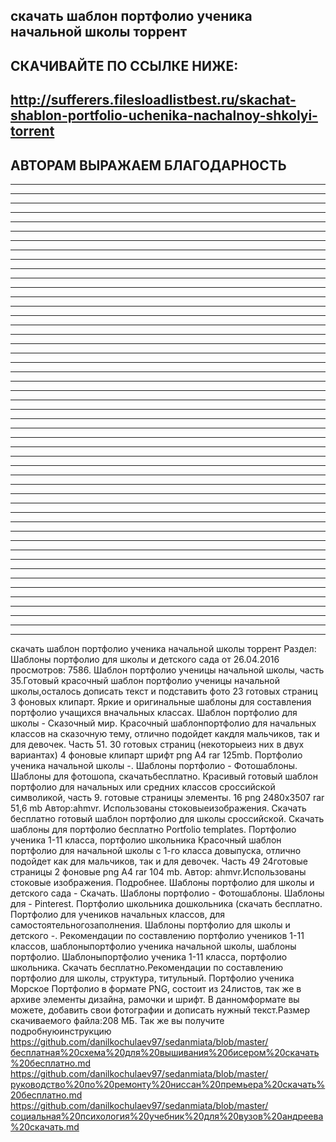 скачать шаблон портфолио ученика начальной школы торрент
--------------------------------------------------
СКАЧИВАЙТЕ ПО ССЫЛКЕ НИЖЕ:
--------------------------------------------------
http://sufferers.filesloadlistbest.ru/skachat-shablon-portfolio-uchenika-nachalnoy-shkolyi-torrent
--------------------------------------------------
АВТОРАМ ВЫРАЖАЕМ БЛАГОДАРНОСТЬ
--------------------------------------------------
--------------------------------------------------
--------------------------------------------------
--------------------------------------------------
--------------------------------------------------
--------------------------------------------------
--------------------------------------------------
--------------------------------------------------
--------------------------------------------------
--------------------------------------------------
--------------------------------------------------
--------------------------------------------------
--------------------------------------------------
--------------------------------------------------
--------------------------------------------------
--------------------------------------------------
--------------------------------------------------
--------------------------------------------------
--------------------------------------------------
--------------------------------------------------
--------------------------------------------------
--------------------------------------------------
--------------------------------------------------
--------------------------------------------------
--------------------------------------------------
--------------------------------------------------
--------------------------------------------------
--------------------------------------------------
--------------------------------------------------
--------------------------------------------------
--------------------------------------------------
--------------------------------------------------
--------------------------------------------------
--------------------------------------------------
--------------------------------------------------
--------------------------------------------------
--------------------------------------------------
--------------------------------------------------
--------------------------------------------------
--------------------------------------------------
--------------------------------------------------
--------------------------------------------------
--------------------------------------------------
--------------------------------------------------
--------------------------------------------------
--------------------------------------------------
--------------------------------------------------
--------------------------------------------------
--------------------------------------------------
--------------------------------------------------
скачать шаблон портфолио ученика начальной школы торрент Раздел: Шаблоны портфолио для школы и детского сада от 26.04.2016 просмотров: 7586. Шаблон портфолио ученицы начальной школы, часть 35.Готовый красочный шаблон портфолио ученицы начальной школы,осталось дописать текст и подставить фото 23 готовых страниц  3 фоновых клипарт. Яркие и оригинальные шаблоны для составления портфолио учащихся вначальных классах. Шаблон портфолио для школы - Сказочный мир. Красочный шаблонпортфолио для начальных классов на сказочную тему, отлично подойдет какдля мальчиков, так и для девочек. Часть 51. 30 готовых страниц (некоторыеиз них в двух вариантах)  4 фоновые  клипарт  шрифт  png  А4  rar  125mb. Портфолио ученика начальной школы -. Шаблоны портфолио - Фотошаблоны. Шаблоны для фотошопа, скачатьбесплатно. Красивый готовый шаблон портфолио для начальных или средних классов сроссийской символикой, часть 9. готовые страницы  элементы. 16 png 2480x3507  rar  51,6 mb  Автор:ahmvr. Использованы стоковыеизображения. Скачать бесплатно готовый шаблон портфолио для школы сроссийской. Скачать шаблоны для портфолио бесплатно  Portfolio templates. Портфолио ученика 1-11 класса, портфолио школьника
Красочный шаблон портфолио для начальной школы с 1-го класса довыпуска, отлично подойдет как для мальчиков, так и для девочек. Часть 49 24готовые страницы  2 фоновые  png  А4  rar  104 mb. Автор: ahmvr.Использованы стоковые изображения. Подробнее. Шаблоны портфолио для школы и детского сада - Скачать. Шаблоны портфолио - Фотошаблоны. Шаблоны для  - Pinterest. Портфолио школьника  дошкольника (скачать бесплатно. Портфолио для учеников начальных классов, для самостоятельногозаполнения. Шаблоны портфолио для школы и детского  -. Рекомендации по составлению портфолио учеников 1-11 классов, шаблоныпортфолио ученика начальной школы, шаблоны портфолио.  Шаблоныпортфолио ученика 1-11 класса, портфолио школьника. Скачать бесплатно.Рекомендации по составлению портфолио для школы, структура, титульный. Портфолио ученика  Морское Портфолио в формате PNG, состоит из 24листов, так же в архиве элементы дизайна, рамочки и шрифт. В данномформате вы можете, добавить свои фотографии и дописать нужный текст.Размер скачиваемого файла:208 МБ. Так же вы получите подробнуюинструкцию
https://github.com/danilkochulaev97/sedanmiata/blob/master/бесплатная%20схема%20для%20вышивания%20бисером%20скачать%20бесплатно.md
https://github.com/danilkochulaev97/sedanmiata/blob/master/руководство%20по%20ремонту%20ниссан%20премьера%20скачать%20бесплатно.md
https://github.com/danilkochulaev97/sedanmiata/blob/master/социальная%20психология%20учебник%20для%20вузов%20андреева%20скачать.md